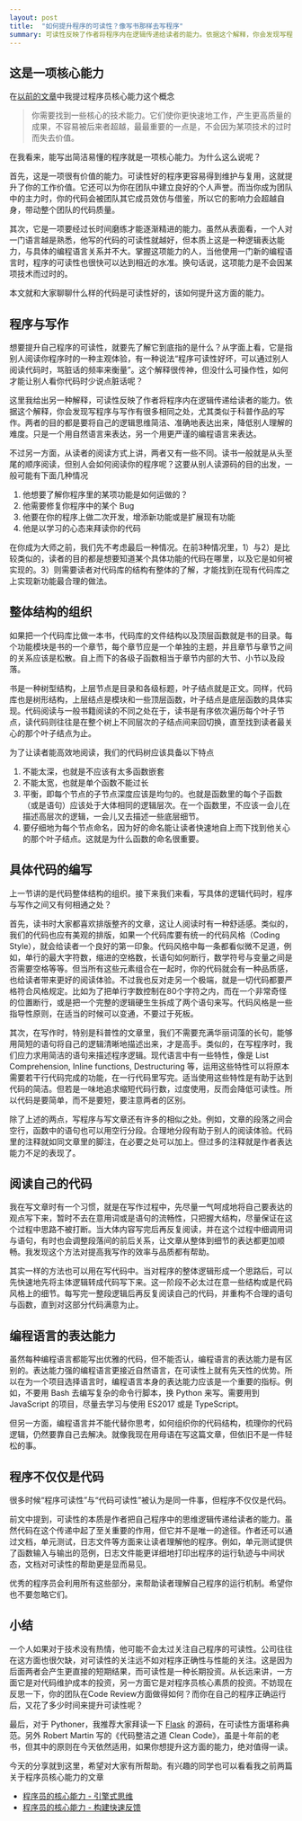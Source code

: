 ```yaml
---
layout: post
title:  "如何提升程序的可读性？像写书那样去写程序"
summary: 可读性反映了作者将程序内在逻辑传递给读者的能力。依据这个解释，你会发现写程序与写作有很多相同之处。两者的目的都是要将自己的逻辑思维简洁、准确地表达出来，降低别人理解的难度。只是一个用自然语言来表达，另一个用更严谨的编程语言来表达。
---
```


这是一项核心能力
--------------
在[以前的文章](/2018/01/06/engine-thinking)中我提过程序员核心能力这个概念

> 你需要找到一些核心的技术能力。它们使你更快速地工作，产生更高质量的成果，不容易被后来者超越，最最重要的一点是，不会因为某项技术的过时而失去价值。

在我看来，能写出简洁易懂的程序就是一项核心能力。为什么这么说呢？

首先，这是一项很有价值的能力。可读性好的程序更容易得到维护与复用，这就提升了你的工作价值。它还可以为你在团队中建立良好的个人声誉。而当你成为团队中的主力时，你的代码会被团队其它成员效仿与借鉴，所以它的影响力会超越自身，带动整个团队的代码质量。

其次，它是一项要经过长时间磨练才能逐渐精进的能力。虽然从表面看，一个人对一门语言越是熟悉，他写的代码的可读性就越好，但本质上这是一种逻辑表达能力，与具体的编程语言关系并不大。掌握这项能力的人，当他使用一门新的编程语言时，程序的可读性也很快可以达到相近的水准。换句话说，这项能力是不会因某项技术而过时的。

本文就和大家聊聊什么样的代码是可读性好的，该如何提升这方面的能力。

程序与写作
---------
想要提升自己程序的可读性，就要先了解它到底指的是什么？从字面上看，它是指别人阅读你程序时的一种主观体验，有一种说法“程序可读性好坏，可以通过别人阅读代码时，骂脏话的频率来衡量”。这个解释很传神，但没什么可操作性，如何才能让别人看你代码时少说点脏话呢？

这里我给出另一种解释，可读性反映了作者将程序内在逻辑传递给读者的能力。依据这个解释，你会发现写程序与写作有很多相同之处，尤其类似于科普作品的写作。两者的目的都是要将自己的逻辑思维简洁、准确地表达出来，降低别人理解的难度。只是一个用自然语言来表达，另一个用更严谨的编程语言来表达。

不过另一方面，从读者的阅读方式上讲，两者又有一些不同。读书一般就是从头至尾的顺序阅读，但别人会如何阅读你的程序呢？这要从别人读源码的目的出发，一般可能有下面几种情况

1. 他想要了解你程序里的某项功能是如何运做的？
2. 他需要修复你程序中的某个 Bug
3. 他要在你的程序上做二次开发，增添新功能或是扩展现有功能
4. 他是以学习的心态来拜读你的代码

在你成为大师之前，我们先不考虑最后一种情况。在前3种情况里，1）与2）是比较类似的，读者的目的都是想要知道某个具体功能的代码在哪里，以及它是如何被实现的。3）则需要读者对代码库的结构有整体的了解，才能找到在现有代码库之上实现新功能最合理的做法。

整体结构的组织
------------
如果把一个代码库比做一本书，代码库的文件结构以及顶层函数就是书的目录。每个功能模块是书的一个章节，每个章节应是一个单独的主题，并且章节与章节之间的关系应该是松散。自上而下的各级子函数相当于章节内部的大节、小节以及段落。

书是一种树型结构，上层节点是目录和各级标题，叶子结点就是正文。同样，代码库也是树形结构，上层结点是模块和一些顶层函数，叶子结点是底层函数的具体实现。代码阅读与一般书籍阅读的不同之处在于，读书是有序依次遍历每个叶子节点，读代码则往往是在整个树上不同层次的子结点间来回切换，直至找到读者最关心的那个叶子结点为止。

为了让读者能高效地阅读，我们的代码树应该具备以下特点

1. 不能太深，也就是不应该有太多函数嵌套
2. 不能太宽，也就是单个函数不能过长
3. 平衡，即每个节点的子节点深度应该是均匀的。也就是函数里的每个子函数（或是语句）应该处于大体相同的逻辑层次。在一个函数里，不应该一会儿在描述高层次的逻辑，一会儿又去描述一些底层细节。
4. 要仔细地为每个节点命名，因为好的命名能让读者快速地自上而下找到他关心的那个叶子结点。这就是为什么函数的命名很重要。

具体代码的编写
------------
上一节讲的是代码整体结构的组织。接下来我们来看，写具体的逻辑代码时，程序与写作之间又有何相通之处？

首先，读书时大家都喜欢排版整齐的文章，这让人阅读时有一种舒适感。类似的，我们的代码也应有美观的排版，如果一个代码库要有统一的代码风格（Coding Style），就会给读者一个良好的第一印象。代码风格中每一条都看似微不足道，例如，单行的最大字符数，缩进的空格数，长语句如何断行，数学符号与变量之间是否需要空格等等。但当所有这些元素组合在一起时，你的代码就会有一种品质感，也给读者带来更好的阅读体验。不过我也反对走另一个极端，就是一切代码都要严格符合风格规定。比如为了把单行字数控制在80个字符之内，而在一个非常奇怪的位置断行，或是把一个完整的逻辑硬生生拆成了两个语句来写。代码风格是一些指导性原则，在适当的时候可以变通，不要过于死板。

其次，在写作时，特别是科普性的文章里，我们不需要充满华丽词藻的长句，能够用简短的语句将自己的逻辑清晰地描述出来，才是高手。类似的，在写程序时，我们应力求用简洁的语句来描述程序逻辑。现代语言中有一些特性，像是 List Comprehension, Inline functions, Destructuring 等，运用这些特性可以将原本需要若干行代码完成的功能，在一行代码里写完。适当使用这些特性是有助于达到代码的简洁。但若是一味地追求缩短代码行数，过度使用，反而会降低可读性。所以代码是要简单，而不是要短，要注意两者的区别。

除了上述的两点，写程序与写文章还有许多的相似之处。例如，文章的段落之间会空行，函数中的语句也可以用空行分段。合理地分段有助于别人的阅读体验。代码里的注释就如同文章里的脚注，在必要之处可以加上。但过多的注释就是作者表达能力不足的表现了。

阅读自己的代码
------------
我在写文章时有一个习惯，就是在写作过程中，先尽量一气呵成地将自己要表达的观点写下来，暂时不去在意用词或是语句的流畅性，只把握大结构，尽量保证在这个过程中思路不被打断。当大体内容写完后再反复阅读，并在这个过程中细调用词与语句，有时也会调整段落间的前后关系，让文章从整体到细节的表达都更加顺畅。我发现这个方法对提高我写作的效率与品质都有帮助。

其实一样的方法也可以用在写代码中。当对程序的整体逻辑形成一个思路后，可以先快速地先将主体逻辑转成代码写下来。这一阶段不必太过在意一些结构或是代码风格上的细节。每写完一整段逻辑后再反复阅读自己的代码，并重构不合理的语句与函数，直到对这部分代码满意为止。

编程语言的表达能力
----------------
虽然每种编程语言都能写出优雅的代码，但不能否认，编程语言的表达能力是有区别的。表达能力强的编程语言更接近自然语言，在可读性上就有先天性的优势。所以在为一个项目选择语言时，编程语言本身的表达能力应该是一个重要的指标。例如，不要用 Bash 去编写复杂的命令行脚本，换 Python 来写。需要用到 JavaScript 的项目，尽量去学习与使用 ES2017 或是 TypeScript。

但另一方面，编程语言并不能代替你思考，如何组织你的代码结构，梳理你的代码逻辑，仍然要靠自己去解决。就像我现在用母语在写这篇文章，但依旧不是一件轻松的事。

程序不仅仅是代码
--------------
很多时候“程序可读性”与“代码可读性”被认为是同一件事，但程序不仅仅是代码。

前文中提到，可读性的本质是作者把自己程序中的思维逻辑传递给读者的能力。虽然代码在这个传递中起了至关重要的作用，但它并不是唯一的途径。作者还可以通过文档，单元测试，日志文件等方面来让读者理解他的程序。例如，单元测试提供了函数输入与输出的范例，日志文件能更详细地打印出程序的运行轨迹与中间状态，文档对可读性的帮助更是显而易见。

优秀的程序员会利用所有这些部分，来帮助读者理解自己程序的运行机制。希望你也不要忽略它们。

小结
----
一个人如果对于技术没有热情，他可能不会太过关注自己程序的可读性。公司往往在这方面也很欠缺，对可读性的关注远不如对程序正确性与性能的关注。这是因为后面两者会产生更直接的短期结果，而可读性是一种长期投资。从长远来讲，一方面它是对代码维护成本的投资，另一方面它是对程序员核心素质的投资。不妨现在反思一下，你的团队在Code Review方面做得如何？而你在自己的程序正确运行后，又花了多少时间来提升可读性呢？

最后，对于 Pythoner，我推荐大家拜读一下 [Flask](https://github.com/pallets/flask) 的源码，在可读性方面堪称典范。另外 Robert Martin 写的《代码整洁之道 Clean Code》，虽是十年前的老书，但其中的原则在今天依然适用，如果你想提升这方面的能力，绝对值得一读。

今天的分享就到这里，希望对大家有所帮助。有兴趣的同学也可以看看我之前两篇关于程序员核心能力的文章

- [程序员的核心能力 - 引擎式思维](/2018/01/06/engine-thinking/)
- [程序员的核心能力 - 构建快速反馈](/2018/01/10/feedback-loop/)

